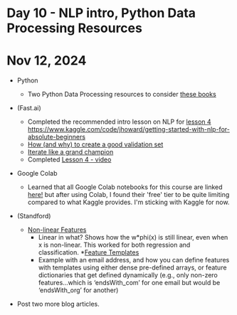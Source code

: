 # Day 10 - NLP intro, Python Data Processing Resources

# Nov 12, 2024

* Python
    * Two Python Data Processing resources to consider [these books](https://www.reddit.com/r/learnmachinelearning/comments/1gcsxj2/choose_only_one_book_machine_learning_with/)


* (Fast.ai)

    * Completed the recommended intro lesson on NLP for [lesson 4](https://course.fast.ai/Lessons/lesson4.html)
https://www.kaggle.com/code/jhoward/getting-started-with-nlp-for-absolute-beginners	 
    * [How (and why) to create a good validation set](https://www.fast.ai/posts/2017-11-13-validation-sets.html)
    * [Iterate like a grand champion](https://www.kaggle.com/code/jhoward/iterate-like-a-grandmaster/)
    * Completed [Lesson 4 - video](https://youtu.be/toUgBQv1BT8)

* Google Colab
    *   Learned that all Google Colab notebooks for this course are linked [here!](https://github.com/fastai/fastbook/blob/master/README.md) but after using Colab, I found their 'free' tier to be quite limiting compared to what Kaggle provides. I'm sticking with Kaggle for now.

* (Standford)
    * [Non-linear Features](https://youtu.be/eIxbNkB4byY?si=OYZNDAUjS17QE9Np)
        * Linear in what? Shows how the w*phi(x) is still linear, even when x is non-linear. This worked for both regression and classification.
    *[Feature Templates](https://youtu.be/2QfSBLtvioE?si=bAtLQ75_P2WYIWe_)
        * Example with an email address, and how you can define features with templates using either dense pre-defined arrays, or feature dictionaries that get defined dynamically (e.g., only non-zero features…which is ‘endsWith_com’ for one email but would be ‘endsWith_org’ for another)


* Post two more blog articles.